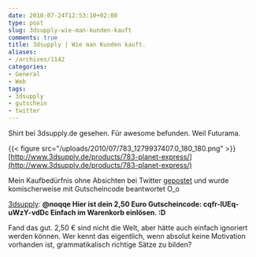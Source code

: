 ```yaml
---
date: 2010-07-24T12:53:10+02:00
type: post
slug: 3dsupply-wie-man-kunden-kauft
comments: true
title: 3dsupply | Wie man Kunden kauft.
aliases:
- /archives/1142
categories:
- General
- Web
tags:
- 3dsupply
- gutschein
- twitter
---
```


Shirt bei 3dsupply.de gesehen. Für awesome befunden. Weil Futurama.

{{< figure src="/uploads/2010/07/783_1279937407.0_180_180.png" >}}
[http://www.3dsupply.de/products/783-planet-express/](http://www.3dsupply.de/products/783-planet-express/)

Mein Kaufbedürfnis ohne Absichten bei Twitter [gepostet](http://twitter.com/noqqe/status/18464736775) und wurde komischerweise mit Gutscheincode beantwortet O_o

[3dsupply](http://twitter.com/3dsupply/status/18509063283): **@noqqe Hier ist dein 2,50 Euro Gutscheincode: cqfr-lUEq-uWzY-vdDc Einfach im Warenkorb einlösen. :D**

Fand das gut. 2,50 € sind nicht die Welt, aber hätte auch einfach ignoriert werden können.
Wer kennt das eigentlich, wenn absolut keine Motivation vorhanden ist, grammatikalisch richtige Sätze zu bilden?
